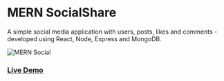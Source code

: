 # MERN SocialShare
A simple social media application with users, posts, likes and comments - developed using React, Node, Express and MongoDB. 

![MERN Social](https://s3.amazonaws.com/mernbook/git+/social.png "MERN SocialShare")

### [Live Demo](http://social.mernbook.com/ "MERN Social")
